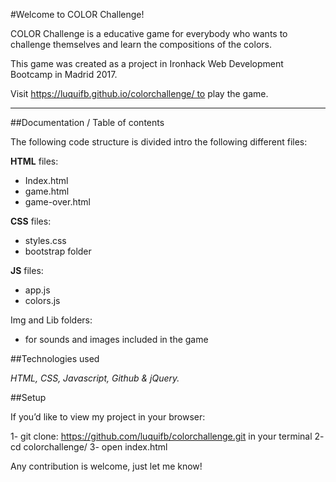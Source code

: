 #Welcome to COLOR Challenge!

COLOR Challenge is a educative game for everybody who wants to challenge themselves and learn the compositions of the colors.

This game was created as a project in Ironhack Web Development Bootcamp in Madrid 2017.

Visit https://luquifb.github.io/colorchallenge/ to play the game.

---

##Documentation / Table of contents

The following code structure is divided intro the following different files:

**HTML** files: 
- Index.html 
- game.html 
- game-over.html

**CSS** files: 
- styles.css 
- bootstrap folder

**JS** files: 
- app.js 
- colors.js

Img and Lib folders: 
- for sounds and images included in the game


##Technologies used

*HTML, CSS, Javascript, Github & jQuery.*


##Setup

If you’d like to view my project in your browser:

1- git clone: https://github.com/luquifb/colorchallenge.git in your terminal
2- cd colorchallenge/
3- open index.html


Any contribution is welcome, just let me know!
